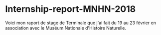 # Internship-report-MNHN-2018
Voici mon raport de stage de Terminale que j'ai fait du 19 au 23 février en association avec le Muséum Nationale d'Histoire Naturelle.
